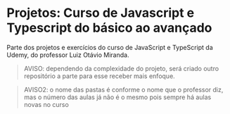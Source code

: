 # Projetos: Curso de Javascript e Typescript do básico ao avançado
Parte dos projetos e exercícios do curso de JavaScript e TypeScript da Udemy, do professor Luiz Otávio Miranda.

> AVISO: dependendo da complexidade do projeto, será criado outro repositório a parte para esse receber mais enfoque.

>AVISO2: o nome das pastas é conforme o nome que o professor diz, mas o número das aulas já não é o mesmo pois sempre há aulas novas no curso